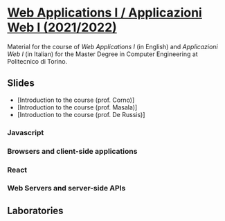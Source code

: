 # [Web Applications I / Applicazioni Web I (2021/2022)](https://github.com/polito-WA1-AW1-2022)

Material for the course of _Web Applications I_ (in English) and _Applicazioni Web I_ (in Italian) for the Master Degree in Computer Engineering at Politecnico di Torino.

## Slides

* [Introduction to the course (prof. Corno)]
* [Introduction to the course (prof. Masala)]
* [Introduction to the course (prof. De Russis)]

### Javascript


### Browsers and client-side applications


### React



### Web Servers and server-side APIs



## Laboratories

